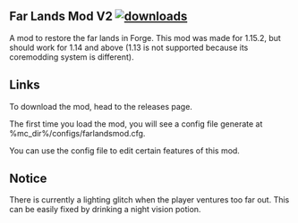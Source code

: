 ## Far Lands Mod V2 [![downloads](https://img.shields.io/github/downloads/ThisTestUser/FarLandsModV2/total.svg)](https://github.com/ThisTestUser/FarLandsModV2/releases/latest)
A mod to restore the far lands in Forge. This mod was made for 1.15.2, but should work for 1.14 and above (1.13 is not supported because its coremodding system is different).

## Links
To download the mod, head to the releases page.

The first time you load the mod, you will see a config file generate at %mc_dir%/configs/farlandsmod.cfg.

You can use the config file to edit certain features of this mod.

## Notice
There is currently a lighting glitch when the player ventures too far out. This can be easily fixed by drinking a night vision potion.